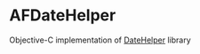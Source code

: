 # AFDateHelper
Objective-C implementation of [DateHelper](https://github.com/melvitax/DateHelper) library 
